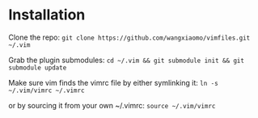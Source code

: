 Installation
============

Clone the repo:
`git clone https://github.com/wangxiaomo/vimfiles.git ~/.vim`

Grab the plugin submodules:
`cd ~/.vim && git submodule init && git submodule update`


Make sure vim finds the vimrc file by either symlinking it:
`ln -s ~/.vim/vimrc ~/.vimrc`

or by sourcing it from  your own ~/.vimrc:
`source ~/.vim/vimrc`

